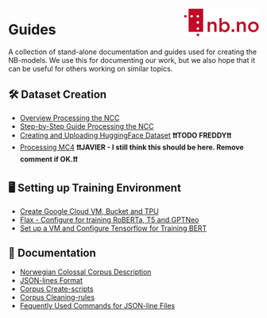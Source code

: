 [<img align="right" width="150px" src="../images/nblogo.png">](https://ai.nb.no)


# Guides
A collection of stand-alone documentation and guides used for creating the NB-models. We use this for documenting our work, but we also hope that it can be useful for others working on similar topics. 

## 🛠 Dataset Creation
* [Overview Processing the NCC](processing_NCC.md)
* [Step-by-Step Guide Processing the NCC](step_by_step_guide.md)
* [Creating and Uploading HuggingFace Dataset](creating_huggingface_dataset.md) **❗❗TODO FREDDY❗❗**
* [Processing MC4](prepare_common_crawl.md) **❗❗JAVIER - I still think this should be here. Remove comment if OK.❗❗**

## 🖥 Setting up Training Environment
* [Create Google Cloud VM, Bucket and TPU](create_vm_bucket_tpu_tensorflow.md)
* [Flax - Configure for training RoBERTa, T5 and GPTNeo](configure_flax.md)
* [Set up a VM and Configure Tensorflow for Training BERT](configure_vm_tensorflow.md)

## 📖 Documentation
* [Norwegian Colossal Corpus Description](corpus_description.md)
* [JSON-lines Format](json_format.md)
* [Corpus Create-scripts](create_scripts.md)
* [Corpus Cleaning-rules](cleaning_rules_description.md)
* [Fequently Used Commands for JSON-line Files](json_commands.md)





